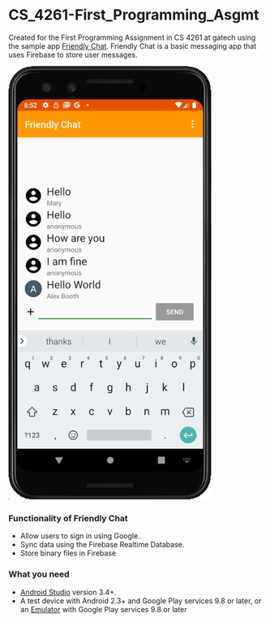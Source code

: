 # CS_4261-First_Programming_Asgmt
Created for the First Programming Assignment in CS 4261 at gatech using the sample app [Friendly Chat](https://codelabs.developers.google.com/codelabs/firebase-android/#0). Friendly Chat is a basic messaging app that uses Firebase to store user messages.

<img alt="App Screenshot" src="Assets/Screenshot.png" title="App Screenshot" width="400" />

### Functionality of Friendly Chat

- Allow users to sign in using Google.
- Sync data using the Firebase Realtime Database.
- Store binary files in Firebase 

### What you need

- [Android Studio](https://developer.android.com/sdk/installing/studio.html) version 3.4+.
- A test device with Android 2.3+ and Google Play services 9.8 or later, or an [Emulator](https://developer.android.com/studio/run/emulator#install) with Google Play services 9.8 or later